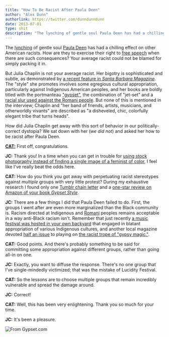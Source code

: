 ```yaml
---
title: "How To Be Racist After Paula Deen"
author: "Alex Dunn"
authorlink: https://twitter.com/dunndunndunn
date: 2013-07-01
type: shit
description: "The lynching of gentle soul Paula Deen has had a chilling effect on other American racists."
---
```


The
[lynching](http://www.latimes.com/features/books/jacketcopy/la-et-jc-anne-rice-defends-paula-deen-against-lynch-mob-20130625,0,7208709.story
"Anne Rice defends Paula Deen against \'lynch mob\'") of gentle soul
[Paula Deen](http://gawker.com/i-is-what-i-is-paula-deen-sobs-in-tense-today-interv-583684774
"\"I Is What I Is,\" Paula Deen Sobs in Tense *Today* Interview") has
had a chilling effect on other American racists.  How are they to
exercise their right to
[free speech](https://twitter.com/squeenlatifah/status/350024436939898881
"Tweet by @squeenlatifa on 26 June 2013") when there are such
consequences?  Your average racist could not be blamed for simply
packing it in.

But Julia Chaplin is not your average racist.  Her bigotry is
sophisticated and subtle, as demonstrated by
[a recent feature in *Santa Barbara Magazine*](http://sbmag.com/2013/06/bohemian-rhapsody/
"Bohemian Rhapsody").  The "style" she promotes involves some
egregious cultural appropriation, particularly against Indigenous
American peoples, and her books are boldly titled with the portmanteau
["gypset"](http://www.gypset.com/), the combination of "jet-set" and a
[racial slur used against the Romani people](http://www.rsdb.org/race/gypsy
"The Racial Slur Database entry for \"gypsy\"").  But none of this is
mentioned in the interview; Chaplin and "her band of friends, artists,
musicians, and otherworldly vivants" are described as "a disheveled,
chic, colorfully elegant tribe that turns heads".

How did Julia Chaplin get away with this sort of behavior in our
politically-correct dystopia?  We sat down with her (*we did not*) and
asked her how to be racist after Paula Deen.

[**CAT:**](https://twitter.com/dunndunndunn "Twitter for @dunndunndunn") First off, congratulations.

**JC:** Thank you!  In a time when you can get in trouble for
[using stock photography instead of finding a single image of a feminist of color](http://thisweekinblackness.com/2013/07/01/white-feminists-netroots/
"This Week in Blackness: White Feminists: Step Your Game Up"), I feel
like I've really beat the odds here.

**CAT:** How do you think you got away with perpetuating racist
stereotypes against *multiple* groups with very little protest?  During my
exhaustive research I found only one
[Tumblr chain letter](http://madamethursday.tumblr.com/post/26627290176/image-a-very-racist-appropriative-photo-of-a)
and a
[one-star review on Amazon of your book *Gypset Style*](http://www.amazon.com/review/R2HYW6F8COMLH/ref=cm_cr_pr_perm?ie=UTF8&ASIN=2759403963&linkCode=&nodeID=&tag=).

**JC:** There are a few things I did that Paula Deen failed to do.
First, the groups I went after are even more marginalized than the
Black community is.  Racism directed at Indigenous and
[Romani](http://gypsyappropriations.blogspot.com/2010/07/truth-about-gypsy-life.html
"The Truth About \'Gypsy Life\'") peoples remains acceptable in a way
anti-Black racism isn't.  Remember that just recently
[a music festival was hosted in your own backyard](../docs/lucidity.html
"When You\'re Lucid Dreaming You Can Do Anything But That Includes
Being Racist") that engaged in blatant appropriation of various
Indigenous cultures, and another local magazine devoted
[half an issue](http://www.ventanamonthly.com/issue.php?IssueNum=79
"Ventana Magazine: On the Gypsy Trail") to playing on
[the racist trope of "gypsy magic."](https://staticnonsense.wordpress.com/2011/04/23/tw-the-bullshit-of-gypsy-magic-in-the-pagan-community/
"[tw] the bullshit of \'gypsy magic\' in the pagan community").

**CAT:** Good points.  And there's probably something to be said for
committing some appropriation against different groups, rather than
going all-in on one.

**JC:** Exactly, you want to diffuse the response.  There's no one group
that I've single-mindedly victimized; that was the mistake of Lucidity
Festival.

**CAT:** So the lessons are to choose multiple groups that remain
incredibly vulnerable and spread the damage around.

**JC:** Correct!

**CAT:** Well, this has been very enlightening.  Thank you so much for
your time.

**JC:** It's been a pleasure.

![From [Gypset.com](http://www.gypset.com/news "No permalink available")](http://www.gypset.com/uploads/300003/1372704426357/calvi-on-the-rock-maillot06-366-xxx.jpg
 "Holy Fucking Shit")

